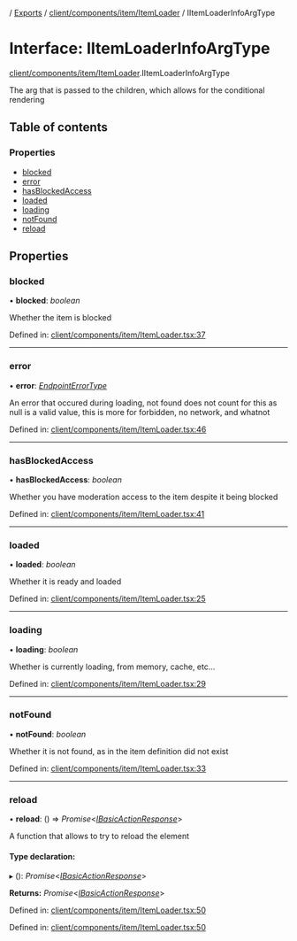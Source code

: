 [](../README.md) / [Exports](../modules.md) / [client/components/item/ItemLoader](../modules/client_components_item_itemloader.md) / IItemLoaderInfoArgType

# Interface: IItemLoaderInfoArgType

[client/components/item/ItemLoader](../modules/client_components_item_itemloader.md).IItemLoaderInfoArgType

The arg that is passed to the children, which allows
for the conditional rendering

## Table of contents

### Properties

- [blocked](client_components_item_itemloader.iitemloaderinfoargtype.md#blocked)
- [error](client_components_item_itemloader.iitemloaderinfoargtype.md#error)
- [hasBlockedAccess](client_components_item_itemloader.iitemloaderinfoargtype.md#hasblockedaccess)
- [loaded](client_components_item_itemloader.iitemloaderinfoargtype.md#loaded)
- [loading](client_components_item_itemloader.iitemloaderinfoargtype.md#loading)
- [notFound](client_components_item_itemloader.iitemloaderinfoargtype.md#notfound)
- [reload](client_components_item_itemloader.iitemloaderinfoargtype.md#reload)

## Properties

### blocked

• **blocked**: *boolean*

Whether the item is blocked

Defined in: [client/components/item/ItemLoader.tsx:37](https://github.com/onzag/itemize/blob/0569bdf2/client/components/item/ItemLoader.tsx#L37)

___

### error

• **error**: [*EndpointErrorType*](../modules/errors.md#endpointerrortype)

An error that occured during loading, not found does not count for this
as null is a valid value, this is more for forbidden, no network, and whatnot

Defined in: [client/components/item/ItemLoader.tsx:46](https://github.com/onzag/itemize/blob/0569bdf2/client/components/item/ItemLoader.tsx#L46)

___

### hasBlockedAccess

• **hasBlockedAccess**: *boolean*

Whether you have moderation access to the item despite it being blocked

Defined in: [client/components/item/ItemLoader.tsx:41](https://github.com/onzag/itemize/blob/0569bdf2/client/components/item/ItemLoader.tsx#L41)

___

### loaded

• **loaded**: *boolean*

Whether it is ready and loaded

Defined in: [client/components/item/ItemLoader.tsx:25](https://github.com/onzag/itemize/blob/0569bdf2/client/components/item/ItemLoader.tsx#L25)

___

### loading

• **loading**: *boolean*

Whether is currently loading, from memory, cache, etc...

Defined in: [client/components/item/ItemLoader.tsx:29](https://github.com/onzag/itemize/blob/0569bdf2/client/components/item/ItemLoader.tsx#L29)

___

### notFound

• **notFound**: *boolean*

Whether it is not found, as in the item definition did not exist

Defined in: [client/components/item/ItemLoader.tsx:33](https://github.com/onzag/itemize/blob/0569bdf2/client/components/item/ItemLoader.tsx#L33)

___

### reload

• **reload**: () => *Promise*<[*IBasicActionResponse*](client_providers_item.ibasicactionresponse.md)\>

A function that allows to try to reload the element

#### Type declaration:

▸ (): *Promise*<[*IBasicActionResponse*](client_providers_item.ibasicactionresponse.md)\>

**Returns:** *Promise*<[*IBasicActionResponse*](client_providers_item.ibasicactionresponse.md)\>

Defined in: [client/components/item/ItemLoader.tsx:50](https://github.com/onzag/itemize/blob/0569bdf2/client/components/item/ItemLoader.tsx#L50)

Defined in: [client/components/item/ItemLoader.tsx:50](https://github.com/onzag/itemize/blob/0569bdf2/client/components/item/ItemLoader.tsx#L50)
